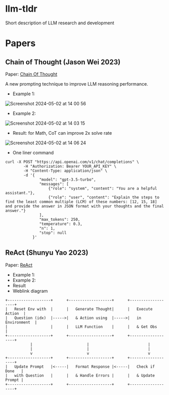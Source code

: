 # llm-tldr
Short description of LLM research and development

# Papers
## Chain of Thought (Jason Wei 2023) 

Paper: [Chain Of Thought](https://proceedings.neurips.cc/paper_files/paper/2022/file/9d5609613524ecf4f15af0f7b31abca4-Paper-Conference.pdf)

A new prompting technique to improve LLM reasoning performance. 

- Example 1: 

![Screenshot 2024-05-02 at 14 00 56](https://github.com/khangich/llm-tldr/assets/1975237/70ee1c21-17ea-4269-9c4e-c0b5152e38b3=150x)


- Example 2:

![Screenshot 2024-05-02 at 14 03 15](https://github.com/khangich/llm-tldr/assets/1975237/eaf4468e-7a99-4b1e-b11b-3e010992c7c7=150x)

- Result: for Math, CoT can improve 2x solve rate


![Screenshot 2024-05-02 at 14 06 24](https://github.com/khangich/llm-tldr/assets/1975237/a05711fb-3e79-4acd-b20d-b93b2f053060=150x)

- One liner command
 ```
curl -X POST "https://api.openai.com/v1/chat/completions" \
         -H "Authorization: Bearer YOUR_API_KEY" \
         -H "Content-Type: application/json" \
         -d '{
                "model": "gpt-3.5-turbo",
                "messages": [
                    {"role": "system", "content": "You are a helpful assistant."},
                    {"role": "user", "content": "Explain the steps to find the least common multiple (LCM) of these numbers: [12, 15, 18] and provide the answer in JSON format with your thoughts and the final answer."}
                ],
                "max_tokens": 250,
                "temperature": 0.3,
                "n": 1,
                "stop": null
             }'
```


## ReAct (Shunyu Yao 2023) 

Paper: [ReAct](https://arxiv.org/pdf/2210.03629)

- Example 1:
- Example 2:
- Result
- Weblink diagram

```
+-------------------+      +-------------------+      +-------------------+
|   Reset Env with  |      |   Generate Thought|      |   Execute Action  |
|   Question (idx)  |----->|   & Action using  |----->|   in Environment  |
|                   |      |   LLM Function    |      |   & Get Obs       |
+-------------------+      +-------------------+      +-------------------+
           |                        |                          |
           |                        |                          |
           v                        v                          v
+-------------------+      +-------------------+      +-------------------+
|   Update Prompt   |<-----|   Format Response |<-----|   Check if Done   |
|   with Question   |      |   & Handle Errors |      |   & Update Prompt |
+-------------------+      +-------------------+      +-------------------+
```
